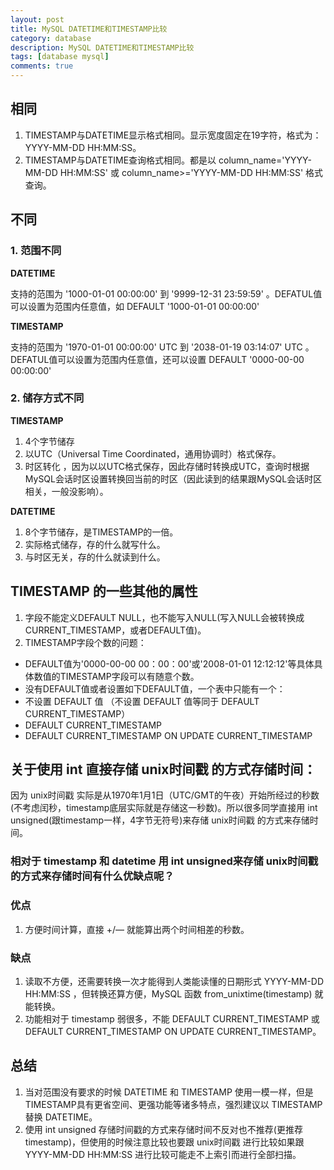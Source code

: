 ```yaml
---
layout: post
title: MySQL DATETIME和TIMESTAMP比较
category: database
description: MySQL DATETIME和TIMESTAMP比较
tags: [database mysql]
comments: true
---
```


## **相同**
1. TIMESTAMP与DATETIME显示格式相同。显示宽度固定在19字符，格式为：YYYY-MM-DD HH:MM:SS。
2. TIMESTAMP与DATETIME查询格式相同。都是以 column_name='YYYY-MM-DD HH:MM:SS' 或 column_name>='YYYY-MM-DD HH:MM:SS' 格式查询。

## **不同**

### **1. 范围不同**

**DATETIME** 

支持的范围为 '1000-01-01 00:00:00' 到 '9999-12-31 23:59:59' 。DEFATUL值可以设置为范围内任意值，如 DEFAULT '1000-01-01 00:00:00'

**TIMESTAMP** 

支持的范围为 '1970-01-01 00:00:00' UTC 到 '2038-01-19 03:14:07' UTC 。DEFATUL值可以设置为范围内任意值，还可以设置 DEFAULT '0000-00-00 00:00:00'

### **2. 储存方式不同**

**TIMESTAMP**

1. 4个字节储存
2. 以UTC（Universal Time Coordinated，通用协调时）格式保存。
3. 时区转化 ，因为以以UTC格式保存，因此存储时转换成UTC，查询时根据MySQL会话时区设置转换回当前的时区（因此读到的结果跟MySQL会话时区相关，一般没影响）。

**DATETIME**

1. 8个字节储存，是TIMESTAMP的一倍。
2. 实际格式储存，存的什么就写什么。
3. 与时区无关，存的什么就读到什么。

## **TIMESTAMP 的一些其他的属性**
1. 字段不能定义DEFAULT NULL，也不能写入NULL(写入NULL会被转换成CURRENT_TIMESTAMP，或者DEFAULT值)。
2. TIMESTAMP字段个数的问题：
- DEFAULT值为'0000-00-00 00：00：00'或'2008-01-01 12:12:12'等具体具体数值的TIMESTAMP字段可以有随意个数。
- 没有DEFAULT值或者设置如下DEFAULT值，一个表中只能有一个：
- 不设置 DEFAULT 值 （不设置 DEFAULT 值等同于 DEFAULT CURRENT_TIMESTAMP） 
- DEFAULT CURRENT_TIMESTAMP 
- DEFAULT CURRENT_TIMESTAMP ON UPDATE CURRENT_TIMESTAMP 

## **关于使用 int 直接存储 unix时间戳 的方式存储时间：**

因为 unix时间戳 实际是从1970年1月1日（UTC/GMT的午夜）开始所经过的秒数(不考虑闰秒，timestamp底层实际就是存储这一秒数)。所以很多同学直接用 int unsigned(跟timestamp一样，4字节无符号)来存储 unix时间戳 的方式来存储时间。

### **相对于 timestamp 和 datetime 用 int unsigned来存储 unix时间戳 的方式来存储时间有什么优缺点呢？**

### **优点**
1. 方便时间计算，直接 +/— 就能算出两个时间相差的秒数。

### **缺点**
1. 读取不方便，还需要转换一次才能得到人类能读懂的日期形式 YYYY-MM-DD HH:MM:SS ，但转换还算方便，MySQL 函数 from_unixtime(timestamp) 就能转换。
2. 功能相对于 timestamp 弱很多，不能 DEFAULT CURRENT_TIMESTAMP 或 DEFAULT CURRENT_TIMESTAMP ON UPDATE CURRENT_TIMESTAMP。

## **总结**
1. 当对范围没有要求的时候 DATETIME 和 TIMESTAMP 使用一模一样，但是TIMESTAMP具有更省空间、更强功能等诸多特点，强烈建议以 TIMESTAMP 替换 DATETIME。
2. 使用 int unsigned 存储时间戳的方式来存储时间不反对也不推荐(更推荐timestamp)，但使用的时候注意比较也要跟 unix时间戳 进行比较如果跟 YYYY-MM-DD HH:MM:SS 进行比较可能走不上索引而进行全部扫描。
